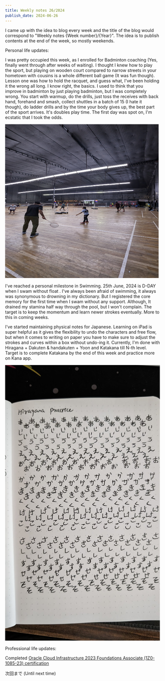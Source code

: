 ```yaml
---
title: Weekly notes 26/2024
publish_date: 2024-06-26
---
```


I came up with the idea to blog every week and the title of the blog would correspond to "Weekly notes {Week number}/{Year}". The idea is to publish contents at the end of the week, so mostly weekends. 

Personal life updates:

I was pretty occupied this week, as I enrolled for Badminton coaching (Yes, finally went through after weeks of waiting). I thought I knew how to play the sport, but playing on wooden court compared to narrow streets in your hometown with cousins is a whole different ball game (It was fun though). Lesson one was how to hold the racquet, and guess what, I've been holding it the wrong all long. I know right, the basics. I used to think that you improve in badminton by just playing badminton, but I was completely wrong. You start with warmup, do the drills, just toss the receives with back hand, forehand and smash, collect shuttles in a batch of 15 (I hate it though), do ladder drills and by the time your body gives up, the best part of the sport arrives. It's doubles play time. The first day was spot on, I'm ecstatic that I took the odds.

<img src="images/1.jpg" width="500" height="500"/>

I've reached a personal milestone in Swimming. 25th June, 2024 is D-DAY when I swam without float . I've always been afraid of swimming, it always was synonymous to drowning in my dictionary. But I registered the core memory for the first time when I swam without any support. Although, It drained my stamina half way through the pool, but I won't complain. The target is to keep the momentum and learn newer strokes eventually. More to this in coming weeks.

I've started maintaining physical notes for Japanese. Learning on iPad is super helpful as it gives the flexibility to undo the characters and free flow, but when it comes to writing on paper you have to make sure to adjust the strokes and curves within a box without undo-ing it. Currently, I'm done with Hiragana + Dakuten & handakuten + Yoon and Katakana till N-th level. Target is to complete Katakana by the end of this week and practice more on Kana app. 

<img src="images/2.jpg"/>

Professional life updates:

Completed [Oracle Cloud Infrastructure 2023 Foundations Associate (1Z0-1085-23) certification][certificate]

[certificate]: https://catalog-education.oracle.com/pls/certview/sharebadge?id=906CF3DCB8E4FBF49C9CBC5AE737F8188B3D34D9DD5A9C0B65EE917B93DBE217



次回まで (Until next time)

